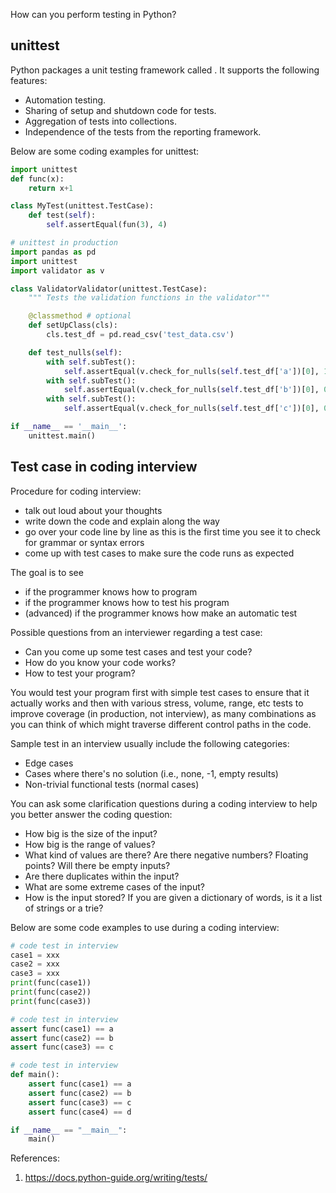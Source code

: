 How can you perform testing in Python?

## unittest
Python packages a unit testing framework called <Unittest>. It supports the following features:
- Automation testing.
- Sharing of setup and shutdown code for tests.
- Aggregation of tests into collections.
- Independence of the tests from the reporting framework.

Below are some coding examples for unittest:

```Python
import unittest
def func(x):
    return x+1

class MyTest(unittest.TestCase):
    def test(self):
        self.assertEqual(fun(3), 4)
```

```Python
# unittest in production
import pandas as pd
import unittest
import validator as v

class ValidatorValidator(unittest.TestCase):
    """ Tests the validation functions in the validator"""

    @classmethod # optional
    def setUpClass(cls):
        cls.test_df = pd.read_csv('test_data.csv')

    def test_nulls(self):
        with self.subTest():
            self.assertEqual(v.check_for_nulls(self.test_df['a'])[0], 1)
        with self.subTest():
            self.assertEqual(v.check_for_nulls(self.test_df['b'])[0], 0)
        with self.subTest():
            self.assertEqual(v.check_for_nulls(self.test_df['c'])[0], 0.4)

if __name__ == '__main__':
    unittest.main()
```

## Test case in coding interview

Procedure for coding interview:
- talk out loud about your thoughts
- write down the code and explain along the way
- go over your code line by line as this is the first time you see it to check for grammar or syntax errors
- come up with test cases to make sure the code runs as expected

The goal is to see
- if the programmer knows how to program
- if the programmer knows how to test his program
- (advanced) if the programmer knows how make an automatic test

Possible questions from an interviewer regarding a test case:
- Can you come up some test cases and test your code?
- How do you know your code works?
- How to test your program?

You would test your program first with simple test cases to ensure that it actually works and then with various stress, volume, range, etc tests to improve coverage (in production, not interview), as many combinations as you can think of which might traverse different control paths in the code. 

Sample test in an interview usually include the following categories:
- Edge cases
- Cases where there's no solution (i.e., none, -1, empty results)
- Non-trivial functional tests (normal cases)

You can ask some clarification questions during a coding interview to help you better answer the coding question:
- How big is the size of the input?
- How big is the range of values?
- What kind of values are there? Are there negative numbers? Floating points? Will there be empty inputs?
- Are there duplicates within the input?
- What are some extreme cases of the input?
- How is the input stored? If you are given a dictionary of words, is it a list of strings or a trie?

Below are some code examples to use during a coding interview:

```Python
# code test in interview
case1 = xxx
case2 = xxx
case3 = xxx
print(func(case1))
print(func(case2))
print(func(case3))
```

```Python
# code test in interview
assert func(case1) == a
assert func(case2) == b
assert func(case3) == c
```

```Python
# code test in interview
def main():
    assert func(case1) == a
    assert func(case2) == b
    assert func(case3) == c
    assert func(case4) == d

if __name__ == "__main__":
    main()
```

References:
1. https://docs.python-guide.org/writing/tests/